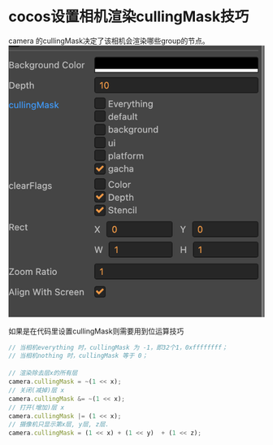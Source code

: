 # cocos设置相机渲染cullingMask技巧

camera 的cullingMask决定了该相机会渲染哪些group的节点。
![camera]( https://github.com/h87545645/Blog/blob/main/image/cocos_camera.png "camera")

如果是在代码里设置cullingMask则需要用到位运算技巧

```js
// 当相机everything 时，cullingMask 为 -1，即32个1，0xffffffff；
// 当相机nothing 时，cullingMask 等于 0；

// 渲染除去层x的所有层
camera.cullingMask = ~(1 << x);            
// 关闭(减掉)层 x      
camera.cullingMask &= ~(1 << x);  
// 打开(增加)层 x      
camera.cullingMask |= (1 << x);  
// 摄像机只显示第x层, y层, z层.
camera.cullingMask = (1 << x) + (1 << y)  + (1 << z); 

```

